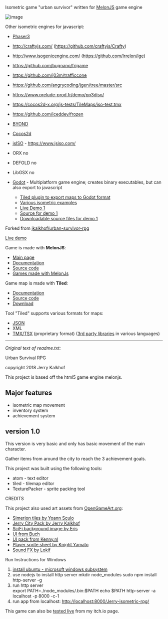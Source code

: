 Isometric game "urban survivor" written for [MelonJS](https://github.com/melonjs/melonJS) game engine

![image](https://user-images.githubusercontent.com/1620953/201612641-2b39645b-0e36-45a1-aca3-ff3b6bef131a.png)


Other isometric engines for javascript:
 - [Phaser3](https://github.com/photonstorm/phaser)
 - http://craftyjs.com/  (https://github.com/craftyjs/Crafty)
 - http://www.isogenicengine.com/ (https://github.com/Irrelon/ige)
 - https://github.com/bugnano/frigame
 - https://github.com/j03m/trafficcone
 - https://github.com/angrycoding/jgen/tree/master/src
 - https://www.prelude-prod.fr/demo/pp3diso/
 - https://cocos2d-x.org/js-tests/TileMaps/iso-test.tmx
 - https://github.com/iceddev/frozen
 - [BYOND](https://www.byond.com/developer/) 
 - [Cocos2d](http://cocos2d-x.org/js-tests/)
 - [jsISO](https://github.com/beakable/isometric) - https://www.jsiso.com/
 - ORX  no
 - DEFOLD  no
 - LibGSX  no
 
 - [Godot](https://godotengine.org/) - Multiplatform game engine; creates binary executables, but can also export to javascript
     - [Tiled plugin to export maps to Godot format](https://github.com/mapeditor/tiled-to-godot-export)
     - [Various isometric examples](https://itch.io/games/free/made-with-godot/tag-isometric)
     - [Live Demo 1](https://godotengine.github.io/godot-demo-projects/2d/isometric/)
     - [Source for demo 1](https://github.com/godotengine/godot-demo-projects/tree/master/2d/isometric)
     - [Downloadable source files for demo 1](https://godotengine.org/asset-library/asset/112)


Forked from [jkalkhof/urban-survivor-rpg](https://github.com/jkalkhof/urban-survivor-rpg)

[Live demo](https://jumpjack.github.io/isometric-game-js-test/Jerry-isometric-rpg/index.html)

Game is made with **MelonJS**:

- [Main page](https://melonjs.org/)
- [Documentation](https://github.com/melonjs/melonJS)
- [Source code](https://github.com/melonjs/melonJS)
- [Games made with MelonJs](https://itch.io/games/made-with-melonjs)

Game map is made with **Tiled**:
- [Documentation](https://doc.mapeditor.org/en/stable/manual/introduction/)
- [Source code](https://github.com/bjorn/tiled)
- [Download](https://thorbjorn.itch.io/tiled?download)

Tool "Tiled" supports various formats for maps:
- [JSON](https://doc.mapeditor.org/en/stable/reference/json-map-format/)
- XML
- [TMX/TSX](https://doc.mapeditor.org/en/stable/reference/tmx-map-format/) (proprietary format) ([3rd party libraries](https://doc.mapeditor.org/en/stable/reference/support-for-tmx-maps/) in various languages)

------------------

_Original text of readme.txt:_

Urban Survival RPG

copyright 2018 Jerry Kalkhof

This project is based off the html5 game engine melonjs.

## Major features
- isometric map movement
- inventory system
- achievement system

## version 1.0
This version is very basic and only has basic movement of the main character.

Gather items from around the city to reach the 3 achievement goals.

This project was built using the following tools:
- atom - text editor
- tiled - tilemap editor
- TexturePacker - sprite packing tool

CREDITS


This project also used art assets from [OpenGameArt.org](https://opengameart.org):
- [Simerion tiles by Yoann Sculo](https://opengameart.org/content/simerion-tiles-and-images)
- [Jerry City Pack by Jerry Kalkhof](https://opengameart.org/content/jerrycitypack)	
- [SciFi background image by Eris](https://opengameart.org/content/sci-fi-platform-tiles)	
- [UI from Buch](https://opengameart.org/content/golden-ui-bigger-than-ever-edition)	
- [UI pack from Kenny.nl](https://opengameart.org/content/ui-pack)	
- [Player sprite sheet by Knight Yamato](https://www.deviantart.com/knightyamato/art/Blank-Sprite-Sheet-4-2-129192797)	
- [Sound FX by Lokif](https://opengameart.org/content/gui-sound-effects)
	
	
Run Instructions for Windows
1. [install ubuntu - microsoft windows subsystem](https://www.microsoft.com/en-us/p/ubuntu/9nblggh4msv6#activetab=pivot:overviewtab)	
2. use nodejs to install http server
	mkdir node_modules
	sudo npm install http-server -g
3. run http server		
	export PATH=./node_modules/.bin:$PATH
	echo $PATH
	http-server -a localhost -p 8000 -c-1	
4. run app from localhost: [http://localhost:8000/Jerry-isometric-rpg/](http://localhost:8000/Jerry-isometric-rpg/)
	
	
This game can also be [tested live](https://jerryartist.itch.io/urban-survivor) from my itch.io page.

